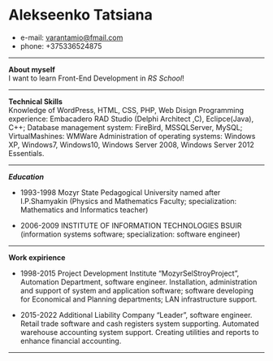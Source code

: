 Alekseenko Tatsiana
===
* e-mail: varantamio@fmail.com
* phone: +375336524875  
***

__About myself__  
I want to learn Front-End Development in *RS School*!
***
__Technical Skills__  
Knowledge of WordPress, HTML, CSS, PHP, Web Disign
Programming experience: 
Embacadero RAD Studio (Delphi Architect ,C), Eclipce(Java), C++;
Database management system: FireBird, MSSQLServer, MySQL;
VirtualMashines: WMWare
Administration of operating systems: Windows XP, Windows7, Windows10, Windows Server 2008, Windows Server 2012 Essentials.
***
___Education___  
* 1993-1998 Mozyr State Pedagogical University named after I.P.Shamyakin
(Physics and Mathematics Faculty; specialization: Mathematics and Informatics teacher)

* 2006-2009 INSTITUTE OF INFORMATION TECHNOLOGIES BSUIR
(information systems software; specialization: software engineer)
***
__Work expirience__

* 1998-2015 Project Development Institute “MozyrSelStroyProject”, 
  Automation Department, software engineer. Installation, administration and support of system and application software; software developing for Economical and Planning departments; LAN infrastructure support. 

* 2015-2022 Additional Liability Company “Leader”, 
  software engineer. Retail trade software and cash registers system supporting. Automated warehouse accounting system support. Creating utilities and reports to enhance financial accounting.
***
